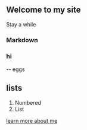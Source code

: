 ## Welcome to my site

Stay a while

### Markdown

### hi
-- eggs

## lists
1. Numbered
2. List



[learn more about me](about)
